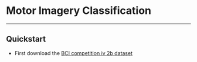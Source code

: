 # Motor Imagery Classification

---

## Quickstart

- First download the [BCI competition iv 2b dataset](https://bnci-horizon-2020.eu/database/data-sets)
